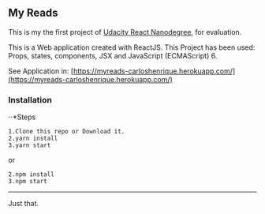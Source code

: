## My Reads
 
This is my the first project of  [Udacity React Nanodegree](https://www.udacity.com/course/react-nanodegree--nd019), for evaluation.

This is a Web application created with ReactJS. This Project has been used: Props, states, components, JSX and JavaScript (ECMAScript) 6.

See Application in: [https://myreads-carloshenrique.herokuapp.com/](https://myreads-carloshenrique.herokuapp.com/)

### Installation

⋅⋅*Steps

```
1.Clone this repo or Download it.
2.yarn install
3.yarn start
```

or

```
2.npm install
3.npm start
```
***
Just that.
